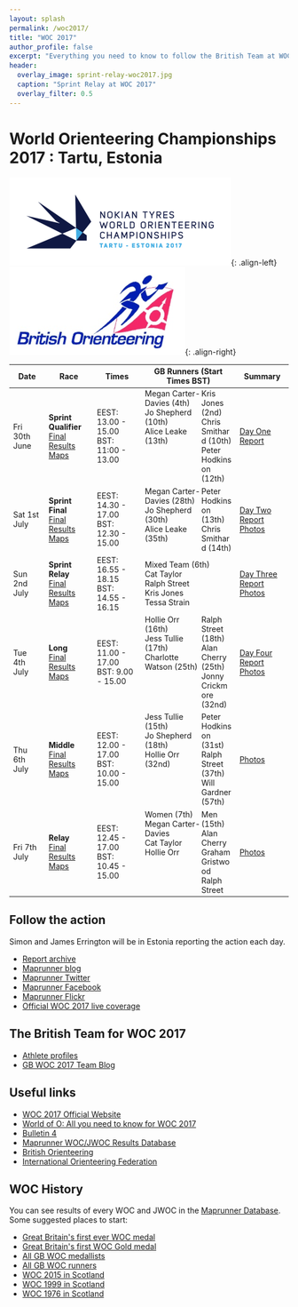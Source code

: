 ```yaml
---
layout: splash
permalink: /woc2017/
title: "WOC 2017"
author_profile: false
excerpt: "Everything you need to know to follow the British Team at WOC 2017."
header:
  overlay_image: sprint-relay-woc2017.jpg
  caption: "Sprint Relay at WOC 2017"
  overlay_filter: 0.5
---
```

# World Orienteering Championships 2017 : Tartu, Estonia

![WOC 2017 logo](/images/woc2017/WOC2017logo.png){: .align-left}
![BOF logo](/images/woc2017/BOFlogo.png){: .align-right}

| Date | Race | Times | GB Runners (Start Times BST) | Summary |
|------|------|-------|------------------------------|---------|
| Fri 30th June | **Sprint Qualifier**<br>[Final Results](https://eventor.orienteering.org/Events/ResultList?eventId=5737&groupBy=EventClass)<br>[Maps](http://woc2017.ee/live/sprint-qualification) | EEST: 13.00 - 15.00<br> BST: 11:00 - 13.00 | <span style="float:left;width:65%;">Megan Carter-Davies (4th)<br>Jo Shepherd (10th)<br>Alice Leake (13th)</span><span style="float:right;width:35%;">Kris Jones (2nd)<br>Chris Smithard (10th)<br>Peter Hodkinson (12th)</span> | [Day One Report](/woc-2017-day-one) |
| Sat 1st July  | **Sprint Final**<br>[Final Results](https://eventor.orienteering.org/Events/ResultList?eventId=5738&groupBy=EventClass)<br>[Maps](http://woc2017.ee/live/sprint-final) | EEST: 14.30 - 17.00<br> BST: 12.30 - 15.00  | <span style="float:left;width:65%;">Megan Carter-Davies (28th)<br>Jo Shepherd (30th)<br>Alice Leake (35th)</span><span style="float:right;width:35%;">Peter Hodkinson (13th)<br>Chris Smithard (14th)</span> | [Day Two Report](/woc-2017-day-two)<br>[Photos](https://www.flickr.com/photos/maprunner/albums/72157685733242595) |
| Sun 2nd July  | **Sprint Relay**<br>[Final Results](https://eventor.orienteering.org/Events/ResultList?eventId=5739&groupBy=EventClass)<br>[Maps](http://woc2017.ee/live/sprint-relay) | EEST: 16.55 - 18.15<br> BST: 14.55 - 16.15 | Mixed Team (6th)<br>Cat Taylor<br>Ralph Street<br>Kris Jones<br>Tessa Strain  | [Day Three Report](/woc-2017-day-three)<br>[Photos](https://www.flickr.com/photos/maprunner/albums/72157682913563624) |
| Tue 4th July  | **Long**<br>[Final Results](https://eventor.orienteering.org/Events/ResultList?eventId=5740&groupBy=EventClass)<br> [Maps](http://woc2017.ee/live/long-distance)| EEST: 11.00 - 17.00<br> BST: 9.00 - 15.00  | <span style="float:left;width:65%;">Hollie Orr (16th)<br>Jess Tullie (17th)<br>Charlotte Watson (25th)</span><span style="float:right;width:35%;">Ralph Street (18th)<br>Alan Cherry (25th)<br>Jonny Crickmore (32nd)</span> | [Day Four Report](/woc-2017-day-four)<br>[Photos](https://www.flickr.com/photos/maprunner/albums/72157683721051560) |
| Thu 6th July  | **Middle**<br>[Final Results](https://eventor.orienteering.org/Events/ResultList?eventId=5741&groupBy=EventClass)<br>[Maps](http://woc2017.ee/live/middle) | EEST: 12.00 - 17.00<br> BST: 10.00 - 15.00 | <span style="float:left;width:65%;">Jess Tullie (15th)<br>Jo Shepherd (18th)<br>Hollie Orr (32nd)</span><span style="float:right;width:35%;">Peter Hodkinson (31st)<br>Ralph Street (37th)<br>Will Gardner (57th)</span> | [Photos](https://www.flickr.com/photos/maprunner/albums/72157685945263715) |
| Fri 7th July  | **Relay**<br>[Final Results](https://eventor.orienteering.org/Events/ResultList?eventId=5742&groupBy=EventClass)<br>[Maps](http://woc2017.ee/live/relay) | EEST: 12.45 - 17.00<br> BST: 10.45 - 15.00 | <span style="float:left;width:65%;">Women (7th)<br>Megan Carter-Davies<br>Cat Taylor<br>Hollie Orr</span><span style="float:right;width:35%;">Men (15th)<br>Alan Cherry<br>Graham Gristwood<br>Ralph Street</span> | [Photos](https://www.flickr.com/photos/maprunner/sets/72157683149697544) |

## Follow the action

Simon and James Errington will be in Estonia reporting the action each day.

* [Report archive](articles/)
* [Maprunner blog](https://maprunner.blogspot.co.uk/)
* [Maprunner Twitter](https://twitter.com/MaprunnerGB)
* [Maprunner Facebook](https://www.facebook.com/Maprunner.co.uk/)
* [Maprunner Flickr](https://www.flickr.com/photos/maprunner/collections/72157682904102883/)
* [Official WOC 2017 live coverage](https://liveorienteering.com/#/)

## The British Team for WOC 2017

* [Athlete profiles](gb-team/)
* [GB WOC 2017 Team Blog](http://gbteamwoc2017.blogspot.co.uk/)

## Useful links

* [WOC 2017 Official Website](http://woc2017.ee/)
* [World of O: All you need to know for WOC 2017](http://news.worldofo.com/2017/06/29/woc-2017-all-you-need-to-know/)
* [Bulletin 4](http://media.voog.com/0000/0040/6394/files/WOC2017%20infobülletään_V4.pdf)
* [Maprunner WOC/JWOC Results Database](https://www.maprunner.co.uk/wocdb)
* [British Orienteering](https://www.britishorienteering.org.uk/)
* [International Orienteering Federation](http://orienteering.org/)

## WOC History

You can see results of every WOC and JWOC in the [Maprunner Database](https://www.maprunner.co.uk/wocdb/). Some suggested places to start:

* [Great Britain's first ever WOC medal](https://www.maprunner.co.uk/wocdb/woc/1993/women/long)
* [Great Britain's first WOC Gold medal](https://www.maprunner.co.uk/wocdb/woc/1999/women/short)
* [All GB WOC medallists](https://www.maprunner.co.uk/wocdb/medals/gbr/woc/all/all)
* [All GB WOC runners](https://www.maprunner.co.uk/wocdb/runners/person/gbr)
* [WOC 2015 in Scotland](https://www.maprunner.co.uk/wocdb/woc/2015/men/long)
* [WOC 1999 in Scotland](https://www.maprunner.co.uk/wocdb/woc/1999/men/long)
* [WOC 1976 in Scotland](https://www.maprunner.co.uk/wocdb/woc/1976/men/long)